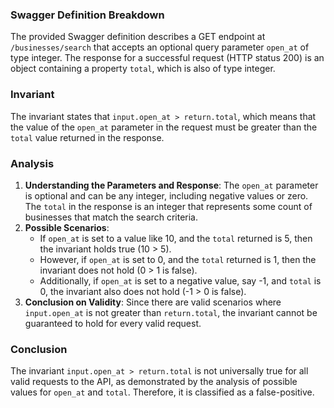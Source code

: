 ### Swagger Definition Breakdown
The provided Swagger definition describes a GET endpoint at `/businesses/search` that accepts an optional query parameter `open_at` of type integer. The response for a successful request (HTTP status 200) is an object containing a property `total`, which is also of type integer. 

### Invariant
The invariant states that `input.open_at > return.total`, which means that the value of the `open_at` parameter in the request must be greater than the `total` value returned in the response. 

### Analysis
1. **Understanding the Parameters and Response**: The `open_at` parameter is optional and can be any integer, including negative values or zero. The `total` in the response is an integer that represents some count of businesses that match the search criteria. 
2. **Possible Scenarios**: 
   - If `open_at` is set to a value like 10, and the `total` returned is 5, then the invariant holds true (10 > 5).
   - However, if `open_at` is set to 0, and the `total` returned is 1, then the invariant does not hold (0 > 1 is false).
   - Additionally, if `open_at` is set to a negative value, say -1, and `total` is 0, the invariant also does not hold (-1 > 0 is false).
3. **Conclusion on Validity**: Since there are valid scenarios where `input.open_at` is not greater than `return.total`, the invariant cannot be guaranteed to hold for every valid request. 

### Conclusion
The invariant `input.open_at > return.total` is not universally true for all valid requests to the API, as demonstrated by the analysis of possible values for `open_at` and `total`. Therefore, it is classified as a false-positive.
